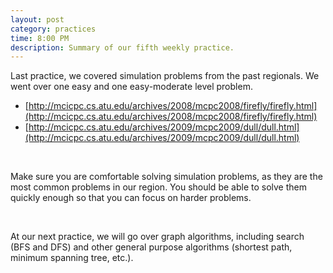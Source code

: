 ```yaml
---
layout: post
category: practices
time: 8:00 PM
description: Summary of our fifth weekly practice.
---
```


Last practice, we covered simulation problems from the past regionals. We went over 
one easy and one easy-moderate level problem.

  * [http://mcicpc.cs.atu.edu/archives/2008/mcpc2008/firefly/firefly.html](http://mcicpc.cs.atu.edu/archives/2008/mcpc2008/firefly/firefly.html)
  * [http://mcicpc.cs.atu.edu/archives/2009/mcpc2009/dull/dull.html](http://mcicpc.cs.atu.edu/archives/2009/mcpc2009/dull/dull.html)

<br>

Make sure you are comfortable solving simulation problems, as they are the most 
common problems in our region. You should be able to solve them quickly enough so 
that you can focus on harder problems.

<br>

At our next practice, we will go over graph algorithms, including search (BFS and 
DFS) and other general purpose algorithms (shortest path, minimum spanning tree, 
etc.).
